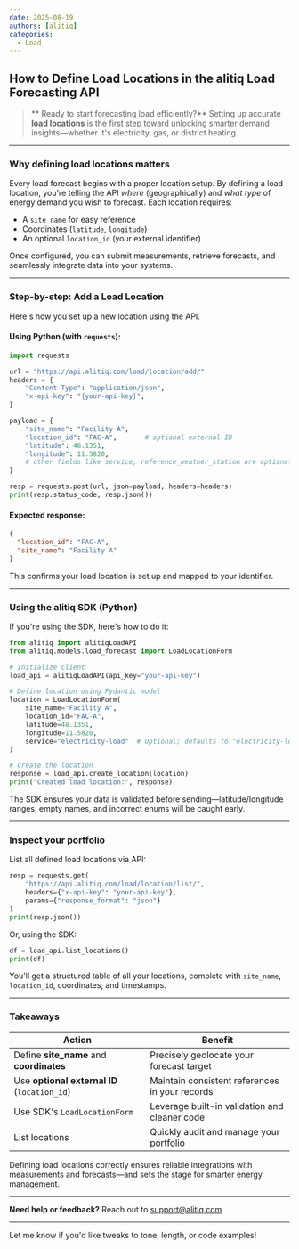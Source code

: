 ```yaml
---
date: 2025-08-19
authors: [alitiq]
categories:
  - Load
---
```


## How to Define Load Locations in the alitiq Load Forecasting API

> \*\* Ready to start forecasting load efficiently?\*\* Setting up accurate **load locations** is the first step toward unlocking smarter demand insights—whether it's electricity, gas, or district heating.

---

<!-- more -->

### Why defining load locations matters

Every load forecast begins with a proper location setup. By defining a load location, you're telling the API *where* (geographically) and *what type* of energy demand you wish to forecast. Each location requires:

* A `site_name` for easy reference
* Coordinates (`latitude`, `longitude`)
* An optional `location_id` (your external identifier)

Once configured, you can submit measurements, retrieve forecasts, and seamlessly integrate data into your systems.

---

### Step-by-step: Add a Load Location

Here's how you set up a new location using the API.

#### Using Python (with `requests`):

```python
import requests

url = "https://api.alitiq.com/load/location/add/"
headers = {
    "Content-Type": "application/json",
    "x-api-key": "{your-api-key}",
}

payload = {
    "site_name": "Facility A",
    "location_id": "FAC-A",       # optional external ID
    "latitude": 48.1351,
    "longitude": 11.5820,
    # other fields like service, reference_weather_station are optional
}

resp = requests.post(url, json=payload, headers=headers)
print(resp.status_code, resp.json())
```

#### Expected response:

```json
{
  "location_id": "FAC-A",
  "site_name": "Facility A"
}
```

This confirms your load location is set up and mapped to your identifier.

---

### Using the alitiq SDK (Python)

If you're using the SDK, here's how to do it:

```python
from alitiq import alitiqLoadAPI
from alitiq.models.load_forecast import LoadLocationForm

# Initialize client
load_api = alitiqLoadAPI(api_key="your-api-key")

# Define location using Pydantic model
location = LoadLocationForm(
    site_name="Facility A",
    location_id="FAC-A",
    latitude=48.1351,
    longitude=11.5820,
    service="electricity-load"  # Optional; defaults to "electricity-load"
)

# Create the location
response = load_api.create_location(location)
print("Created load location:", response)
```

The SDK ensures your data is validated before sending—latitude/longitude ranges, empty names, and incorrect enums will be caught early.

---

### Inspect your portfolio

List all defined load locations via API:

```python
resp = requests.get(
    "https://api.alitiq.com/load/location/list/",
    headers={"x-api-key": "your-api-key"},
    params={"response_format": "json"}
)
print(resp.json())
```

Or, using the SDK:

```python
df = load_api.list_locations()
print(df)
```

You'll get a structured table of all your locations, complete with `site_name`, `location_id`, coordinates, and timestamps.

---

### Takeaways

| Action                                       | Benefit                                        |
| -------------------------------------------- | ---------------------------------------------- |
| Define **site\_name** and **coordinates**    | Precisely geolocate your forecast target       |
| Use **optional external ID** (`location_id`) | Maintain consistent references in your records |
| Use SDK's `LoadLocationForm`                 | Leverage built-in validation and cleaner code  |
| List locations                               | Quickly audit and manage your portfolio        |

Defining load locations correctly ensures reliable integrations with measurements and forecasts—and sets the stage for smarter energy management.

---

**Need help or feedback?** Reach out to [support@alitiq.com](mailto:support@alitiq.com)

---

Let me know if you'd like tweaks to tone, length, or code examples!
